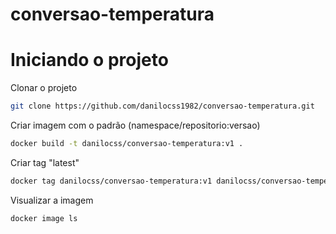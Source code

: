 # conversao-temperatura

# Iniciando o projeto

Clonar o projeto

```bash
git clone https://github.com/danilocss1982/conversao-temperatura.git
```

Criar imagem com o padrão (namespace/repositorio:versao)

```bash
docker build -t danilocss/conversao-temperatura:v1 .
```

Criar tag "latest"

```bash
docker tag danilocss/conversao-temperatura:v1 danilocss/conversao-temperatura:latest
```

Visualizar a imagem

```bash
docker image ls
```

